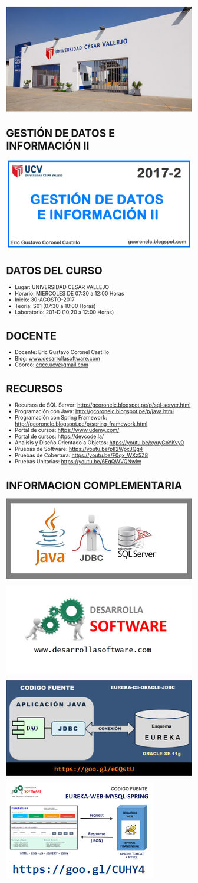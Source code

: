 ![GESTIÓN DE DATOS E INFORMACIÓN II](https://raw.githubusercontent.com/gcoronelc/UCV_GESTION-DATOS-II_2017-2/master/img/portada.png)

#  GESTIÓN DE DATOS E INFORMACIÓN II


![GESTIÓN DE DATOS E INFORMACIÓN II](https://raw.githubusercontent.com/gcoronelc/UCV_GESTION-DATOS-II_2017-2/master/img/curso.png)

# DATOS DEL CURSO

- Lugar: UNIVERSIDAD CESAR VALLEJO
- Horario: MIERCOLES DE 07:30 a 12:00 Horas
- Inicio: 30-AGOSTO-2017
- Teoría: S01 (07:30 a 10:00 Horas)
- Laboratorio: 201-D (10:20 a 12:00 Horas)


# DOCENTE

- Docente: Eric Gustavo Coronel Castillo
- Blog: www.desarrollasoftware.com
- Cooreo: egcc.ucv@gmail.com


# RECURSOS

- Recursos de SQL Server: http://gcoronelc.blogspot.pe/p/sql-server.html
- Programación con Java: http://gcoronelc.blogspot.pe/p/java.html
- Programación con Spring Framework: http://gcoronelc.blogspot.pe/p/spring-framework.html
- Portal de cursos: https://www.udemy.com/
- Portal de cursos: https://devcode.la/
- Analisis y Diseño Orientado a Objetos: https://youtu.be/xyuyCoYKvy0
- Pruebas de Software: https://youtu.be/pII2WpxJQg4
- Pruebas de Cobertura: https://youtu.be/F0qx_WXz5Z8
- Pruebas Unitarias: https://youtu.be/6EqQWVQNwlw


# INFORMACION COMPLEMENTARIA

![GESTIÓN DE DATOS E INFORMACIÓN II](https://raw.githubusercontent.com/gcoronelc/UCV_GESTION-DATOS-II_2017-2/master/img/jdbc-sql.jpg)

![GESTIÓN DE DATOS E INFORMACIÓN II](https://raw.githubusercontent.com/gcoronelc/UCV_GESTION-DATOS-II_2017-2/master/img/ds.png)

![GESTIÓN DE DATOS E INFORMACIÓN II](https://raw.githubusercontent.com/gcoronelc/UCV_GESTION-DATOS-II_2017-2/master/img/java-cs.png)

![GESTIÓN DE DATOS E INFORMACIÓN II](https://raw.githubusercontent.com/gcoronelc/UCV_GESTION-DATOS-II_2017-2/master/img/spring.png)



